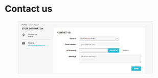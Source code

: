# Contact us

<figure><img src="../../../.gitbook/assets/image (8) (2).png" alt=""><figcaption></figcaption></figure>
